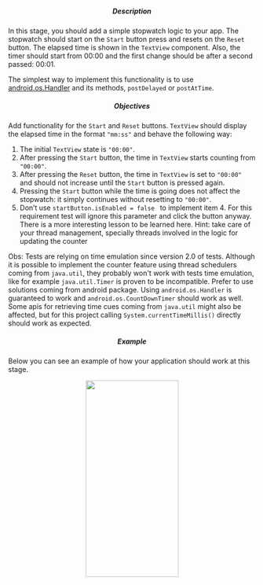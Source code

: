 <div class="step-text">
<h5 id="description" style="text-align: center;">Description</h5>
<p>In this stage, you should add a simple stopwatch logic to your app. The stopwatch should start on the <code class="java">Start</code> button press and resets on the <code class="java">Reset</code> button. The elapsed time is shown in the <code class="java">TextView</code> component. Also, the timer should start from 00:00 and the first change should be after a second passed: 00:01.</p>
<p>The simplest way to implement this functionality is to use <a href="https://developer.android.com/reference/android/os/Handler" rel="noopener noreferrer nofollow" target="_blank">android.os.Handler</a> and its methods, <code class="java">postDelayed</code> or <code class="java">postAtTime</code>.</p>
<h5 id="objectives" style="text-align: center;">Objectives</h5>
<p>Add functionality for the <code class="java">Start</code> and <code class="java">Reset</code> buttons. <code class="java">TextView</code> should display the elapsed time in the format <code class="java">"mm:ss"</code> and behave the following way:</p>
<ol>
<li>The initial <code class="java">TextView</code> state is <code class="java">"00:00"</code>.</li>
<li>After pressing the <code class="java">Start</code> button, the time in <code class="java">TextView</code> starts counting from <code class="java">"00:00"</code>.</li>
<li>After pressing the <code class="java">Reset</code> button, the time in <code class="java">TextView</code> is set to <code class="java">"00:00"</code> and should not increase until the <code class="java">Start</code> button is pressed again.</li>
<li>Pressing the <code class="java">Start</code> button while the time is going does not affect the stopwatch: it simply continues without resetting to <code class="java">"00:00"</code>.</li>
<li>Don’t use <code class="java">startButton.isEnabled = false </code> to implement item 4. For this requirement test will ignore this parameter and click the button anyway. There is a more interesting lesson to be learned here. Hint: take care of your thread management, specially threads involved in the logic for updating the counter</li>
</ol>
<p>
	Obs: Tests are relying on time emulation since version 2.0 of tests. Although it is possible to implement the counter feature
	using thread schedulers coming from <code class="java">java.util</code>, they probably won't work with tests time emulation,
	like for example <code class="java">java.util.Timer</code> is proven to be incompatible.
	Prefer to use solutions coming from android package. Using <code class="java">android.os.Handler</code> is guaranteed to work and
	<code class="java">android.os.CountDownTimer</code> should work as well.
	Some apis for retrieving time cues coming from <code class="java">java.util</code> might also be affected, but for this project calling
	<code class="java">System.currentTimeMillis()</code> directly should work as expected.
</p>
<h5 id="example" style="text-align: center;">Example</h5>
<p>Below you can see an example of how your application should work at this stage.</p>
<p style="text-align: center;"><picture><img alt="" height="400" src="https://ucarecdn.com/778c4cd4-4f2a-4744-8567-ba8379ec1df7/" width="189"/></picture></p>
</div>